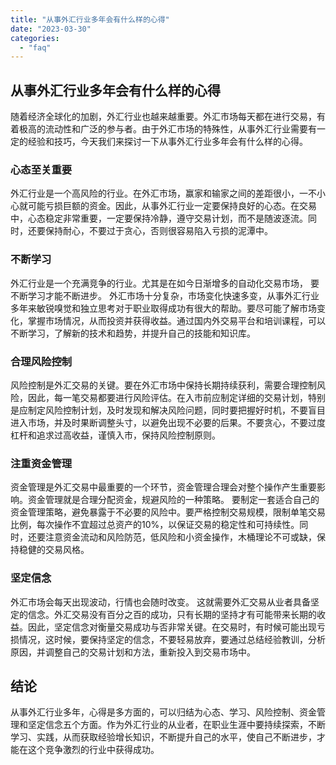 ```yaml
---
title: "从事外汇行业多年会有什么样的心得"
date: "2023-03-30"
categories: 
  - "faq"
---
```


## 从事外汇行业多年会有什么样的心得

随着经济全球化的加剧，外汇行业也越来越重要。外汇市场每天都在进行交易，有着极高的流动性和广泛的参与者。由于外汇市场的特殊性，从事外汇行业需要有一定的经验和技巧，今天我们来探讨一下从事外汇行业多年会有什么样的心得。

### 心态至关重要

外汇行业是一个高风险的行业。在外汇市场，赢家和输家之间的差距很小，一不小心就可能亏损巨额的资金。因此，从事外汇行业一定要保持良好的心态。在交易中，心态稳定非常重要，一定要保持冷静，遵守交易计划，而不是随波逐流。同时，还要保持耐心，不要过于贪心，否则很容易陷入亏损的泥潭中。

### 不断学习

外汇行业是一个充满竞争的行业。尤其是在如今日渐增多的自动化交易市场， 要不断学习才能不断进步。 外汇市场十分复杂，市场变化快速多变，从事外汇行业多年来敏锐嗅觉和独立思考对于职业取得成功有很大的帮助。要尽可能了解市场变化，掌握市场情况，从而投资并获得收益。通过国内外交易平台和培训课程，可以不断学习，了解新的技术和趋势，并提升自己的技能和知识库。

### 合理风险控制

风险控制是外汇交易的关键。要在外汇市场中保持长期持续获利，需要合理控制风险，因此，每一笔交易都要进行风险评估。在入市前应制定详细的交易计划，特别是应制定风险控制计划，及时发现和解决风险问题，同时要把握好时机，不要盲目进入市场，并及时果断调整头寸，以避免出现不必要的后果。不要贪心，不要过度杠杆和追求过高收益，谨慎入市，保持风险控制原则。

### 注重资金管理

资金管理是外汇交易中最重要的一个环节，资金管理合理会对整个操作产生重要影响。资金管理就是合理分配资金，规避风险的一种策略。 要制定一套适合自己的资金管理策略，避免暴露于不必要的风险中。要严格控制交易规模，限制单笔交易比例，每次操作不宜超过总资产的10%，以保证交易的稳定性和可持续性。同时，还要注意资金流动和风险防范，低风险和小资金操作，木桶理论不可或缺，保持稳健的交易风格。

### 坚定信念

外汇市场会每天出现波动，行情也会随时改变。 这就需要外汇交易从业者具备坚定的信念。外汇交易没有百分之百的成功，只有长期的坚持才有可能带来长期的收益。因此，坚定信念对衡量交易成功与否非常关键。在交易时，有时候可能出现亏损情况，这时候，要保持坚定的信念，不要轻易放弃，要通过总结经验教训，分析原因，并调整自己的交易计划和方法，重新投入到交易市场中。

## 结论

从事外汇行业多年，心得是多方面的，可以归结为心态、学习、风险控制、资金管理和坚定信念五个方面。作为外汇行业的从业者，在职业生涯中要持续探索，不断学习、实践，从而获取经验增长知识，不断提升自己的水平，使自己不断进步，才能在这个竞争激烈的行业中获得成功。
